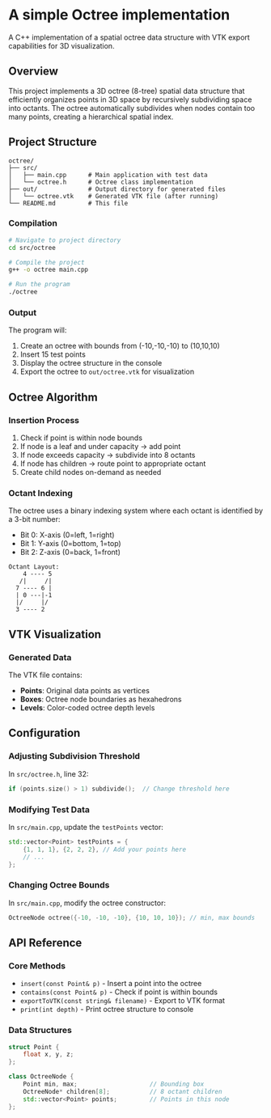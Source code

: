 # A simple Octree implementation 

A C++ implementation of a spatial octree data structure with VTK export capabilities for 3D visualization.

## Overview

This project implements a 3D octree (8-tree) spatial data structure that efficiently organizes points in 3D space by recursively subdividing space into octants. The octree automatically subdivides when nodes contain too many points, creating a hierarchical spatial index.

## Project Structure

```
octree/
├── src/
│   ├── main.cpp      # Main application with test data
│   └── octree.h      # Octree class implementation
├── out/              # Output directory for generated files
│   └── octree.vtk    # Generated VTK file (after running)
└── README.md         # This file
```


### Compilation
```bash
# Navigate to project directory
cd src/octree

# Compile the project
g++ -o octree main.cpp

# Run the program
./octree
```

### Output
The program will:
1. Create an octree with bounds from (-10,-10,-10) to (10,10,10)
2. Insert 15 test points
3. Display the octree structure in the console
4. Export the octree to `out/octree.vtk` for visualization

## Octree Algorithm

### Insertion Process
1. Check if point is within node bounds
2. If node is a leaf and under capacity → add point
3. If node exceeds capacity → subdivide into 8 octants
4. If node has children → route point to appropriate octant
5. Create child nodes on-demand as needed

### Octant Indexing
The octree uses a binary indexing system where each octant is identified by a 3-bit number:
- Bit 0: X-axis (0=left, 1=right)  
- Bit 1: Y-axis (0=bottom, 1=top)
- Bit 2: Z-axis (0=back, 1=front)

```
Octant Layout:
    4 ---- 5
   /|     /|
  7 ---- 6 |
  | 0 ---|-1
  |/     |/
  3 ---- 2
```

## VTK Visualization

### Generated Data
The VTK file contains:
- **Points**: Original data points as vertices
- **Boxes**: Octree node boundaries as hexahedrons
- **Levels**: Color-coded octree depth levels

## Configuration

### Adjusting Subdivision Threshold
In `src/octree.h`, line 32:
```cpp
if (points.size() > 1) subdivide();  // Change threshold here
```

### Modifying Test Data
In `src/main.cpp`, update the `testPoints` vector:
```cpp
std::vector<Point> testPoints = {
    {1, 1, 1}, {2, 2, 2}, // Add your points here
    // ...
};
```

### Changing Octree Bounds
In `src/main.cpp`, modify the octree constructor:
```cpp
OctreeNode octree({-10, -10, -10}, {10, 10, 10}); // min, max bounds
```

## API Reference

### Core Methods
- `insert(const Point& p)` - Insert a point into the octree
- `contains(const Point& p)` - Check if point is within bounds
- `exportToVTK(const string& filename)` - Export to VTK format
- `print(int depth)` - Print octree structure to console

### Data Structures
```cpp
struct Point { 
    float x, y, z; 
};

class OctreeNode {
    Point min, max;                    // Bounding box
    OctreeNode* children[8];           // 8 octant children
    std::vector<Point> points;         // Points in this node
};
```
